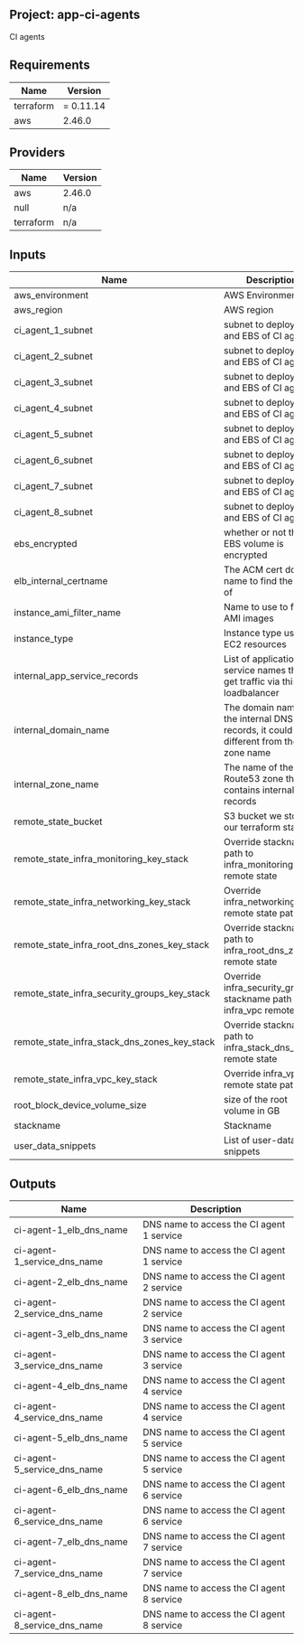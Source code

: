 ## Project: app-ci-agents

CI agents

## Requirements

| Name | Version |
|------|---------|
| terraform | = 0.11.14 |
| aws | 2.46.0 |

## Providers

| Name | Version |
|------|---------|
| aws | 2.46.0 |
| null | n/a |
| terraform | n/a |

## Inputs

| Name | Description | Type | Default | Required |
|------|-------------|------|---------|:--------:|
| aws\_environment | AWS Environment | `string` | n/a | yes |
| aws\_region | AWS region | `string` | `"eu-west-1"` | no |
| ci\_agent\_1\_subnet | subnet to deploy EC2 and EBS of CI agent 1 | `string` | `"govuk_private_a"` | no |
| ci\_agent\_2\_subnet | subnet to deploy EC2 and EBS of CI agent 2 | `string` | `"govuk_private_b"` | no |
| ci\_agent\_3\_subnet | subnet to deploy EC2 and EBS of CI agent 3 | `string` | `"govuk_private_c"` | no |
| ci\_agent\_4\_subnet | subnet to deploy EC2 and EBS of CI agent 4 | `string` | `"govuk_private_a"` | no |
| ci\_agent\_5\_subnet | subnet to deploy EC2 and EBS of CI agent 5 | `string` | `"govuk_private_b"` | no |
| ci\_agent\_6\_subnet | subnet to deploy EC2 and EBS of CI agent 6 | `string` | `"govuk_private_c"` | no |
| ci\_agent\_7\_subnet | subnet to deploy EC2 and EBS of CI agent 7 | `string` | `"govuk_private_a"` | no |
| ci\_agent\_8\_subnet | subnet to deploy EC2 and EBS of CI agent 8 | `string` | `"govuk_private_b"` | no |
| ebs\_encrypted | whether or not the EBS volume is encrypted | `string` | `"true"` | no |
| elb\_internal\_certname | The ACM cert domain name to find the ARN of | `string` | n/a | yes |
| instance\_ami\_filter\_name | Name to use to find AMI images | `string` | `""` | no |
| instance\_type | Instance type used for EC2 resources | `string` | `"m5.2xlarge"` | no |
| internal\_app\_service\_records | List of application service names that get traffic via this loadbalancer | `list` | `[]` | no |
| internal\_domain\_name | The domain name of the internal DNS records, it could be different from the zone name | `string` | n/a | yes |
| internal\_zone\_name | The name of the Route53 zone that contains internal records | `string` | n/a | yes |
| remote\_state\_bucket | S3 bucket we store our terraform state in | `string` | n/a | yes |
| remote\_state\_infra\_monitoring\_key\_stack | Override stackname path to infra\_monitoring remote state | `string` | `""` | no |
| remote\_state\_infra\_networking\_key\_stack | Override infra\_networking remote state path | `string` | `""` | no |
| remote\_state\_infra\_root\_dns\_zones\_key\_stack | Override stackname path to infra\_root\_dns\_zones remote state | `string` | `""` | no |
| remote\_state\_infra\_security\_groups\_key\_stack | Override infra\_security\_groups stackname path to infra\_vpc remote state | `string` | `""` | no |
| remote\_state\_infra\_stack\_dns\_zones\_key\_stack | Override stackname path to infra\_stack\_dns\_zones remote state | `string` | `""` | no |
| remote\_state\_infra\_vpc\_key\_stack | Override infra\_vpc remote state path | `string` | `""` | no |
| root\_block\_device\_volume\_size | size of the root volume in GB | `string` | `"50"` | no |
| stackname | Stackname | `string` | n/a | yes |
| user\_data\_snippets | List of user-data snippets | `list` | n/a | yes |

## Outputs

| Name | Description |
|------|-------------|
| ci-agent-1\_elb\_dns\_name | DNS name to access the CI agent 1 service |
| ci-agent-1\_service\_dns\_name | DNS name to access the CI agent 1 service |
| ci-agent-2\_elb\_dns\_name | DNS name to access the CI agent 2 service |
| ci-agent-2\_service\_dns\_name | DNS name to access the CI agent 2 service |
| ci-agent-3\_elb\_dns\_name | DNS name to access the CI agent 3 service |
| ci-agent-3\_service\_dns\_name | DNS name to access the CI agent 3 service |
| ci-agent-4\_elb\_dns\_name | DNS name to access the CI agent 4 service |
| ci-agent-4\_service\_dns\_name | DNS name to access the CI agent 4 service |
| ci-agent-5\_elb\_dns\_name | DNS name to access the CI agent 5 service |
| ci-agent-5\_service\_dns\_name | DNS name to access the CI agent 5 service |
| ci-agent-6\_elb\_dns\_name | DNS name to access the CI agent 6 service |
| ci-agent-6\_service\_dns\_name | DNS name to access the CI agent 6 service |
| ci-agent-7\_elb\_dns\_name | DNS name to access the CI agent 7 service |
| ci-agent-7\_service\_dns\_name | DNS name to access the CI agent 7 service |
| ci-agent-8\_elb\_dns\_name | DNS name to access the CI agent 8 service |
| ci-agent-8\_service\_dns\_name | DNS name to access the CI agent 8 service |

